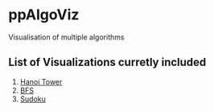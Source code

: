 # ppAlgoViz

Visualisation of multiple algorithms

## List of Visualizations curretly included
1. [Hanoi Tower](https://paprajapati9.github.io/ppAlgoViz/recursion/test.html)
2. [BFS](https://paprajapati9.github.io/ppAlgoViz/graphs/test.html)
3. [Sudoku](https://paprajapati9.github.io/ppAlgoViz/backtracking/test.html)
